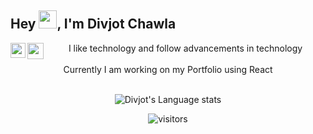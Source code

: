 ## Hey <img src="https://github.com/TheDudeThatCode/TheDudeThatCode/blob/master/Assets/Hi.gif" width="29px">, I'm Divjot Chawla

<a href="https://www.linkedin.com/in/divjotchawla/">
  <img align="left" width="24px" src="https://cdn.jsdelivr.net/npm/simple-icons@v3/icons/linkedin.svg"  />
</a>
<a href="mailto:chawladivjot10@gmail.com">
  <img align="left" width="26px" src="https://cdn.jsdelivr.net/npm/simple-icons@v3/icons/gmail.svg" />
</a>

<center> I like technology and follow advancements in technology<center><br>
  <center>Currently I am working on my Portfolio using React</center>
<br />
  
  ![Divjot's Language stats](https://github-readme-stats-eight-theta.vercel.app/api/top-langs/?username=DivjotSingh10&layout=compact&langs_count=8&hide_border=true)
  <br />
  
![visitors](https://visitor-badge.laobi.icu/badge?page_id=DivjotSingh10.DivjotSingh10)
